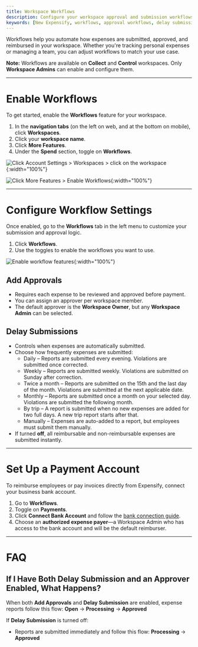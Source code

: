 ```yaml
---
title: Workspace Workflows
description: Configure your workspace approval and submission workflows to match your team's needs.
keywords: [New Expensify, workflows, approval workflows, delay submission, add approver, connect bank, workspace settings]
---
```


Workflows help you automate how expenses are submitted, approved, and reimbursed in your workspace. Whether you're tracking personal expenses or managing a team, you can adjust workflows to match your use case.

**Note:** Workflows are available on **Collect** and **Control** workspaces. Only **Workspace Admins** can enable and configure them.

---

# Enable Workflows

To get started, enable the **Workflows** feature for your workspace.

1. In the **navigation tabs** (on the left on web, and at the bottom on mobile), click **Workspaces**.
2. Click your **workspace name**.
3. Click **More Features**.
4. Under the **Spend** section, toggle on **Workflows**.

![Click Account Settings > Workspaces > click on the workspace]({{site.url}}/assets/images/ExpensifyHelp-Workflows-1.png){:width="100%"}

![Click More Features > Enable Workflows]({{site.url}}/assets/images/ExpensifyHelp-Workflows-2.png){:width="100%"}

---

# Configure Workflow Settings

Once enabled, go to the **Workflows** tab in the left menu to customize your submission and approval logic.

1. Click **Workflows**.
2. Use the toggles to enable the workflows you want to use.

![Enable workflow features]({{site.url}}/assets/images/ExpensifyHelp-Workflows-3.png){:width="100%"}

## Add Approvals

- Requires each expense to be reviewed and approved before payment.
- You can assign an approver per workspace member.
- The default approver is the **Workspace Owner**, but any **Workspace Admin** can be selected.

## Delay Submissions

- Controls when expenses are automatically submitted.
- Choose how frequently expenses are submitted:
   - Daily – Reports are submitted every evening. Violations are submitted once corrected.
   - Weekly – Reports are submitted weekly. Violations are submitted on Sunday after correction.
   - Twice a month – Reports are submitted on the 15th and the last day of the month. Violations are submitted at the next applicable date.
   - Monthly – Reports are submitted once a month on your selected day. Violations are submitted the following month.
   - By trip – A report is submitted when no new expenses are added for two full days. A new trip report starts after that.
   - Manually – Expenses are auto-added to a report, but employees must submit them manually.
- If turned **off**, all reimbursable and non-reimbursable expenses are submitted instantly.

---

# Set Up a Payment Account

To reimburse employees or pay invoices directly from Expensify, connect your business bank account.

1. Go to **Workflows**.
2. Toggle on **Payments**.
3. Click **Connect Bank Account** and follow the [bank connection guide](https://help.expensify.com/articles/new-expensify/expenses-and-payments/Connect-a-Business-Bank-Account).
4. Choose an **authorized expense payer**—a Workspace Admin who has access to the bank account and will be the default reimburser.

---

# FAQ

## If I Have Both Delay Submission and an Approver Enabled, What Happens?

When both **Add Approvals** and **Delay Submission** are enabled, expense reports follow this flow: **Open** → **Processing** → **Approved**

If **Delay Submission** is turned off:
- Reports are submitted immediately and follow this flow: **Processing** → **Approved**

